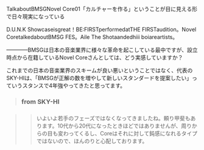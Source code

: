 TalkaboutBMSGNovel Core01「カルチャーを作る」ということが目に見える形で日々現実になっている

D.U.N.K Showcaseisgreat！BE:FIRSTperformedatTHE FIRSTaudition。Novel CoretalkedaboutBMSG FES。Aile The Shotaandedhiii boiareartists。

————BMSGは日本の音楽業界に様々な革命を起こしている最中ですが、設立時点から在籍しているNovel Coreさんとしては、どう実感していますか？

これまでの日本の音楽業界のスキームが良い悪いということではなく、代表のSKY-HIは、「BMSGが正解の数を増やして新しいスタンダードを提案したい」っていうスタンスで4年強やってきたと思ってます。



> ### from SKY-HI

> >###

> >いよいよ若手のフェーズではなくなってきましたね。頼り甲斐もあります。10代から20代になったときほどではありませんが、周りからの目も変わってくるし、Coreはそれに対して鈍感になれるタイプではないので、ほんのりと心配しております。



